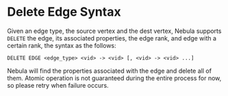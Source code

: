 # Delete Edge Syntax

Given an edge type, the source vertex and the dest vertex, Nebula supports `DELETE` the edge, its associated properties, the edge rank, and edge with a certain rank, the syntax as the follows:

```ngql
DELETE EDGE <edge_type> <vid> -> <vid> [, <vid> -> <vid> ...]
```

Nebula will find the properties associated with the edge and delete all of them. Atomic operation is not guaranteed during the entire process for now, so please retry when failure occurs.

